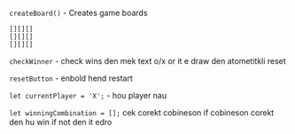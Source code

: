 ```createBoard()``` - Creates game boards
 ```
[][][]
[][][]
[][][]
```
```checkWinner``` -  check wins den mek text o/x  or it e draw den atometitkli reset

```resetButton``` - enbold hend restart

```let currentPlayer = 'X';``` - hou player nau

```let winningCombination = [];``` cek corekt cobineson  if cobineson corekt den hu win if not den it edro
